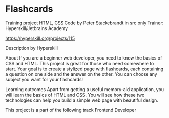 # Flashcards
Training project
HTML, CSS
Code by Peter Stackebrandt in src only
Trainer: Hyperskill/Jetbrains Academy


https://hyperskill.org/projects/115

Description by Hyperskill

About
  If you are a beginner web developer, you need to know the basics of CSS and HTML. This project is great for those who need somewhere to start. Your goal is to create a stylized page with flashcards, each containing a question on one side and the answer on the other. You can choose any subject you want for your flashcards!

Learning outcomes
  Apart from getting a useful memory-aid application, you will learn the basics of HTML and CSS. You will see how these two technologies can help you build a simple web page with beautiful design.

This project is a part of the following track
  Frontend Developer 
